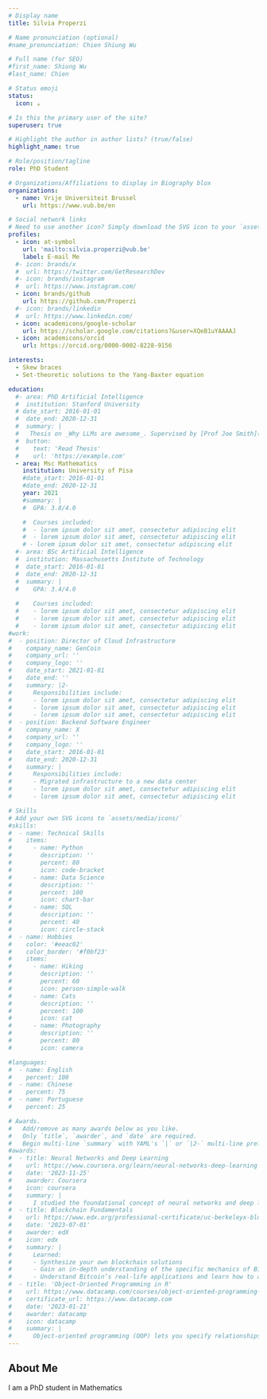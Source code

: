 ```yaml
---
# Display name
title: Silvia Properzi

# Name pronunciation (optional)
#name_pronunciation: Chien Shiung Wu

# Full name (for SEO)
#first_name: Shiung Wu
#last_name: Chien

# Status emoji
status:
  icon: ☕️

# Is this the primary user of the site?
superuser: true

# Highlight the author in author lists? (true/false)
highlight_name: true

# Role/position/tagline
role: PhD Student

# Organizations/Affiliations to display in Biography blox
organizations:
  - name: Vrije Universiteit Brussel
    url: https://www.vub.be/en

# Social network links
# Need to use another icon? Simply download the SVG icon to your `assets/media/icons/` folder.
profiles:
  - icon: at-symbol
    url: 'mailto:silvia.properzi@vub.be'
    label: E-mail Me
  #- icon: brands/x
  #  url: https://twitter.com/GetResearchDev
  #- icon: brands/instagram
  #  url: https://www.instagram.com/
  - icon: brands/github
    url: https://github.com/Properzi
  #- icon: brands/linkedin
  #  url: https://www.linkedin.com/
  - icon: academicons/google-scholar
    url: https://scholar.google.com/citations?&user=XQeB1uYAAAAJ
  - icon: academicons/orcid
    url: https://orcid.org/0000-0002-8228-9156

interests:
  - Skew braces
  - Set-theoretic solutions to the Yang-Baxter equation

education:
  #- area: PhD Artificial Intelligence
  #  institution: Stanford University
  # date_start: 2016-01-01
  #  date_end: 2020-12-31
  #  summary: |
  #   Thesis on _Why LLMs are awesome_. Supervised by [Prof Joe Smith](https://example.com). Presented papers at 5 IEEE conferences with the contributions being published in 2 Springer journals.
  #  button:
  #    text: 'Read Thesis'
  #    url: 'https://example.com'
  - area: Msc Mathematics
    institution: University of Pisa
    #date_start: 2016-01-01
    #date_end: 2020-12-31
    year: 2021
    #summary: |
    #  GPA: 3.8/4.0

    #  Courses included:
    #  - lorem ipsum dolor sit amet, consectetur adipiscing elit
    #  - lorem ipsum dolor sit amet, consectetur adipiscing elit
    # - lorem ipsum dolor sit amet, consectetur adipiscing elit
  #- area: BSc Artificial Intelligence
  #  institution: Massachusetts Institute of Technology
  #  date_start: 2016-01-01
  #  date_end: 2020-12-31
  #  summary: |
  #    GPA: 3.4/4.0
      
  #    Courses included:
  #    - lorem ipsum dolor sit amet, consectetur adipiscing elit
  #    - lorem ipsum dolor sit amet, consectetur adipiscing elit
  #    - lorem ipsum dolor sit amet, consectetur adipiscing elit
#work:
#  - position: Director of Cloud Infrastructure
#    company_name: GenCoin
#    company_url: ''
#    company_logo: ''
#    date_start: 2021-01-01
#    date_end: ''
#    summary: |2-
#      Responsibilities include:
#      - lorem ipsum dolor sit amet, consectetur adipiscing elit
#      - lorem ipsum dolor sit amet, consectetur adipiscing elit
#      - lorem ipsum dolor sit amet, consectetur adipiscing elit
#  - position: Backend Software Engineer
#    company_name: X
#    company_url: ''
#    company_logo: ''
#    date_start: 2016-01-01
#    date_end: 2020-12-31
#    summary: |
#      Responsibilities include:
#      - Migrated infrastructure to a new data center
#      - lorem ipsum dolor sit amet, consectetur adipiscing elit
#      - lorem ipsum dolor sit amet, consectetur adipiscing elit

# Skills
# Add your own SVG icons to `assets/media/icons/`
#skills:
#  - name: Technical Skills
#    items:
#      - name: Python
#        description: ''
#        percent: 80
#        icon: code-bracket
#      - name: Data Science
#        description: ''
#        percent: 100
#        icon: chart-bar
#      - name: SQL
#        description: ''
#        percent: 40
#        icon: circle-stack
#  - name: Hobbies
#    color: '#eeac02'
#    color_border: '#f0bf23'
#    items:
#      - name: Hiking
#        description: ''
#        percent: 60
#        icon: person-simple-walk
#      - name: Cats
#        description: ''
#        percent: 100
#        icon: cat
#      - name: Photography
#        description: ''
#        percent: 80
#        icon: camera

#languages:
#  - name: English
#    percent: 100
#  - name: Chinese
#    percent: 75
#  - name: Portuguese
#    percent: 25

# Awards.
#   Add/remove as many awards below as you like.
#   Only `title`, `awarder`, and `date` are required.
#   Begin multi-line `summary` with YAML's `|` or `|2-` multi-line prefix and indent 2 spaces below.
#awards:
#  - title: Neural Networks and Deep Learning
#    url: https://www.coursera.org/learn/neural-networks-deep-learning
#    date: '2023-11-25'
#    awarder: Coursera
#    icon: coursera
#    summary: |
#      I studied the foundational concept of neural networks and deep learning. By the end, I was familiar with the significant technological trends driving the rise of deep learning; build, train, and apply fully connected deep neural networks; implement efficient (vectorized) neural networks; identify key parameters in a neural network’s architecture; and apply deep learning to your own applications.
#  - title: Blockchain Fundamentals
#    url: https://www.edx.org/professional-certificate/uc-berkeleyx-blockchain-fundamentals
#    date: '2023-07-01'
#    awarder: edX
#    icon: edx
#    summary: |
#      Learned:
#      - Synthesize your own blockchain solutions
#      - Gain an in-depth understanding of the specific mechanics of Bitcoin
#      - Understand Bitcoin’s real-life applications and learn how to attack and destroy Bitcoin, Ethereum, smart contracts and Dapps, and alternatives to Bitcoin’s Proof-of-Work consensus algorithm
#  - title: 'Object-Oriented Programming in R'
#    url: https://www.datacamp.com/courses/object-oriented-programming-with-s3-and-r6-in-r
#    certificate_url: https://www.datacamp.com
#    date: '2023-01-21'
#    awarder: datacamp
#    icon: datacamp
#    summary: |
#      Object-oriented programming (OOP) lets you specify relationships between functions and the objects that they can act on, helping you manage complexity in your code. This is an intermediate level course, providing an introduction to OOP, using the S3 and R6 systems. S3 is a great day-to-day R programming tool that simplifies some of the functions that you write. R6 is especially useful for industry-specific analyses, working with web APIs, and building GUIs.
---
```


## About Me

I am a PhD student in Mathematics